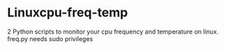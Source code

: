 # Linuxcpu-freq-temp
2 Python scripts to monitor your cpu frequency and temperature on linux.
freq.py needs sudo privileges
